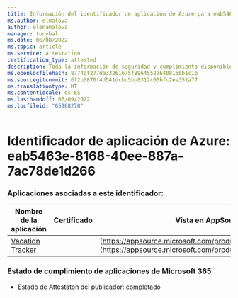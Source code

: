 ```yaml
---
title: Información del identificador de aplicación de Azure para eab5463e-8168-40ee-887a-7ac78de1d266
ms.author: elmalova
author: elenamalova
manager: tonybal
ms.date: 06/08/2022
ms.topic: article
ms.service: attestation
certification_type: attested
description: Toda la información de seguridad y cumplimiento disponible para eab5463e-8168-40ee-887a-7ac78de1d266.
ms.openlocfilehash: 87740f277da33261675f8964552a640815bb1c1b
ms.sourcegitcommit: 6f2b3870f4d541dcbd5bb8312c05bfc2ea351a77
ms.translationtype: MT
ms.contentlocale: es-ES
ms.lasthandoff: 06/09/2022
ms.locfileid: "65968270"
---
```

# <a name="azure-app-id-eab5463e-8168-40ee-887a-7ac78de1d266"></a>Identificador de aplicación de Azure: eab5463e-8168-40ee-887a-7ac78de1d266


### <a name="apps-associated-with-this-id"></a>Aplicaciones asociadas a este identificador:
| **Nombre de la aplicación** | **Certificado** | **Vista en AppSource** |
|--------------|---------------|-----------------------|
| [Vacation Tracker](../forward/WA200002167.md) |  | [https://appsource.microsoft.com/product/office/WA200002167](https://appsource.microsoft.com/product/office/WA200002167) |

### <a name="microsoft-365-app-compliance-status"></a>Estado de cumplimiento de aplicaciones de Microsoft 365
- Estado de Attestaton del publicador: completado

